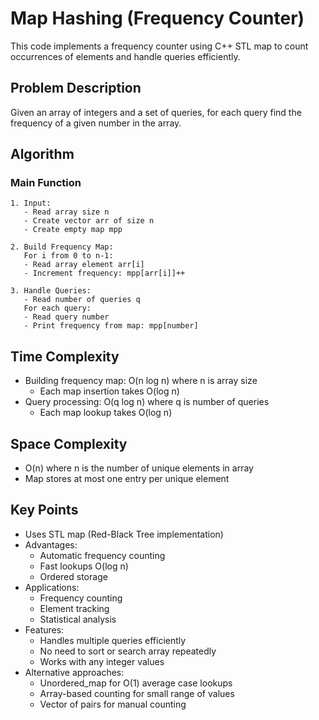 # Map Hashing (Frequency Counter)

This code implements a frequency counter using C++ STL map to count occurrences of elements and handle queries efficiently.

## Problem Description
Given an array of integers and a set of queries, for each query find the frequency of a given number in the array.

## Algorithm

### Main Function
```pseudocode
1. Input:
   - Read array size n
   - Create vector arr of size n
   - Create empty map mpp

2. Build Frequency Map:
   For i from 0 to n-1:
   - Read array element arr[i]
   - Increment frequency: mpp[arr[i]]++

3. Handle Queries:
   - Read number of queries q
   For each query:
   - Read query number
   - Print frequency from map: mpp[number]
```

## Time Complexity
- Building frequency map: O(n log n) where n is array size
  * Each map insertion takes O(log n)
- Query processing: O(q log n) where q is number of queries
  * Each map lookup takes O(log n)

## Space Complexity
- O(n) where n is the number of unique elements in array
- Map stores at most one entry per unique element

## Key Points
- Uses STL map (Red-Black Tree implementation)
- Advantages:
  * Automatic frequency counting
  * Fast lookups O(log n)
  * Ordered storage
- Applications:
  * Frequency counting
  * Element tracking
  * Statistical analysis
- Features:
  * Handles multiple queries efficiently
  * No need to sort or search array repeatedly
  * Works with any integer values
- Alternative approaches:
  * Unordered_map for O(1) average case lookups
  * Array-based counting for small range of values
  * Vector of pairs for manual counting
